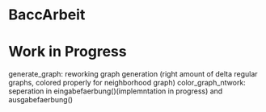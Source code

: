 # BaccArbeit
# Work in Progress

generate_graph: reworking graph generation (right amount of delta regular graphs, colored properly for neighborhood graph)
color_graph_ntwork: seperation in eingabefaerbung()(implemntation in progress) and ausgabefaerbung()
